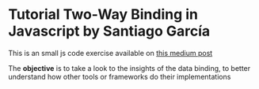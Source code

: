 # Tutorial Two-Way Binding in Javascript by Santiago García
This is an small js code exercise available on [this medium post](https://medium.com/better-programming/js-vanilla-two-way-binding-5a29bc86c787)

The **objective** is to take a look to the insights of the data binding, to better understand how other tools or frameworks do their implementations

